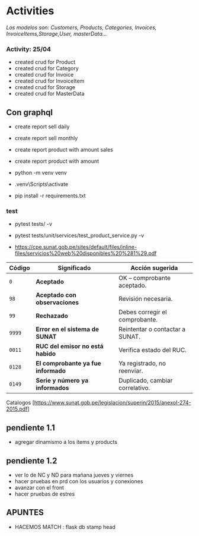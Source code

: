 # Activities

*Los modelos son: Customers, Products, Categories, Invoices, InvoiceItems,Storage,User, masterData...*

### Activity: 25/04
- created crud for Product
- created crud for Category
- created crud for Invoice
- created crud for InvoiceItem
- created crud for Storage
- created crud for MasterData

## Con graphql
- create report sell daily
- create report sell monthly
- create report product with amount sales
- create report product with amount 


- python -m venv venv
- .venv\Scripts\activate
- pip install -r requirements.txt


### test
- pytest tests/ -v
- pytest tests/unit/services/test_product_service.py -v


- https://cpe.sunat.gob.pe/sites/default/files/inline-files/servicios%20web%20disponibles%20%281%29.pdf



| Código | Significado                         | Acción sugerida                 |
| ------ | ----------------------------------- | ------------------------------- |
| `0`    | **Aceptado**                        | OK – comprobante aceptado.      |
| `98`   | **Aceptado con observaciones**      | Revisión necesaria.             |
| `99`   | **Rechazado**                       | Debes corregir el comprobante.  |
| `9999` | **Error en el sistema de SUNAT**    | Reintentar o contactar a SUNAT. |
| `0011` | **RUC del emisor no está habido**   | Verifica estado del RUC.        |
| `0128` | **El comprobante ya fue informado** | Ya registrado, no reenviar.     |
| `0149` | **Serie y número ya informados**    | Duplicado, cambiar correlativo. |



Catalogos [https://www.sunat.gob.pe/legislacion/superin/2015/anexoI-274-2015.pdf]

## pendiente 1.1
- agregar dinamismo a los items y products 

## pendiente 1.2
- ver lo de NC y ND para mañana jueves y viernes
- hacer pruebas en prd con los usuarios y conexiones
- avanzar con el front
- hacer pruebas de estres



## APUNTES
 - HACEMOS MATCH : flask db stamp head